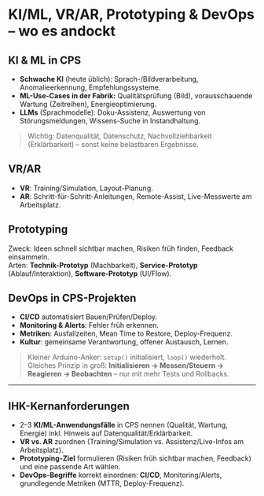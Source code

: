 # KI/ML, VR/AR, Prototyping & DevOps – wo es andockt

## KI & ML in CPS
- **Schwache KI** (heute üblich): Sprach-/Bildverarbeitung, Anomalieerkennung, Empfehlungssysteme.  
- **ML-Use-Cases in der Fabrik:** Qualitätsprüfung (Bild), vorausschauende Wartung (Zeitreihen), Energieoptimierung.  
- **LLMs** (Sprachmodelle): Doku-Assistenz, Auswertung von Störungsmeldungen, Wissens-Suche in Instandhaltung.

> Wichtig: Datenqualität, Datenschutz, Nachvollziehbarkeit (Erklärbarkeit) – sonst keine belastbaren Ergebnisse.

## VR/AR
- **VR**: Training/Simulation, Layout-Planung.  
- **AR**: Schritt-für-Schritt-Anleitungen, Remote-Assist, Live-Messwerte am Arbeitsplatz.

## Prototyping
Zweck: Ideen schnell sichtbar machen, Risiken früh finden, Feedback einsammeln.  
Arten: **Technik-Prototyp** (Machbarkeit), **Service-Prototyp** (Ablauf/Interaktion), **Software-Prototyp** (UI/Flow).

## DevOps in CPS-Projekten
- **CI/CD** automatisiert Bauen/Prüfen/Deploy.  
- **Monitoring & Alerts**: Fehler früh erkennen.  
- **Metriken**: Ausfallzeiten, Mean Time to Restore, Deploy-Frequenz.  
- **Kultur**: gemeinsame Verantwortung, offener Austausch, Lernen.

> Kleiner Arduino-Anker: `setup()` initialisiert, `loop()` wiederholt. Gleiches Prinzip in groß: **Initialisieren → Messen/Steuern → Reagieren → Beobachten** – nur mit mehr Tests und Rollbacks.

---

## IHK-Kernanforderungen
- 2–3 **KI/ML-Anwendungsfälle** in CPS nennen (Qualität, Wartung, Energie) inkl. Hinweis auf Datenqualität/Erklärbarkeit.
- **VR vs. AR** zuordnen (Training/Simulation vs. Assistenz/Live-Infos am Arbeitsplatz).
- **Prototyping-Ziel** formulieren (Risiken früh sichtbar machen, Feedback) und eine passende Art wählen.
- **DevOps-Begriffe** korrekt einordnen: **CI/CD**, Monitoring/Alerts, grundlegende Metriken (MTTR, Deploy-Frequenz).
